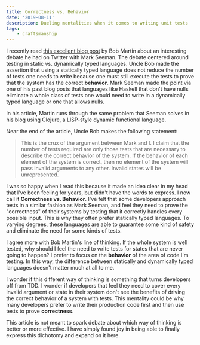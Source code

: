 ```yaml
---
title: Correctness vs. Behavior
date: '2019-08-11'
description: Dueling mentalities when it comes to writing unit tests
tags:
    - craftsmanship
---
```


I recently read [this excellent blog post](https://blog.cleancoder.com/uncle-bob/2019/06/08/TestsAndTypes.html) by Bob Martin about an interesting
debate he had on Twitter with Mark Seeman. The debate centered around
testing in static vs. dynamically typed languages. Uncle Bob made the assertion
that using a statically typed language does not reduce the number of tests
one needs to write because one must still execute the tests to prove that
the system has the correct **behavior**. Mark Seeman made the point via one of
his past blog posts that languages like Haskell that don't have nulls eliminate a
whole class of tests one would need to write in a dynamically typed language or one that allows nulls.

In his article, Martin runs through the same problem that Seeman solves in his blog using
Clojure, a LISP-style dynamic functional language.

Near the end of the article, Uncle Bob makes the following statement:

> This is the crux of the argument between Mark and I. I claim that the number
> of tests required are only those tests that are necessary to describe the correct
> behavior of the system. If the behavior of each element of the system is correct,
> then no element of the system will pass invalid arguments to any other.
> Invalid states will be unrepresented.

I was so happy when I read this because it made an idea clear in my head that
I've been feeling for years, but didn't have the words to express. I now call it
**Correctness vs. Behavior**. I've felt that some developers approach tests in a
similar fashion as Mark Seeman, and feel they need to prove the "correctness" of
their systems by testing that it correctly handles every possible input.
This is why they often prefer statically typed languages. To varying degrees,
these languages are able to guarantee some kind of safety and eliminate
the need for some kinds of tests.

I agree more with Bob Martin's line of thinking. If the whole system is well tested,
why should I feel the need to write tests for states that are never going to happen?
I prefer to focus on the **behavior** of the area of code I'm testing.
In this way, the difference between statically and dynamically typed languages doesn't matter much
at all to me.

I wonder if this different way of thinking is something that turns developers off from TDD.
I wonder if developers that feel they need to cover every invalid argument or state in
their system don't see the benefits of driving the correct behavior of a system with tests.
This mentality could be why many developers prefer to write their production code first and
then use tests to prove **correctness**.

This article is not meant to spark debate about which way of thinking is better or more effective.
I have simply found joy in being able to finally express this dichotomy and expand on it here.
